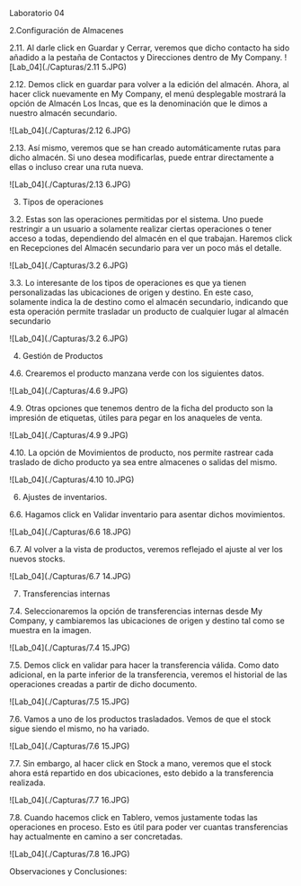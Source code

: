 Laboratorio 04

2.Configuración de Almacenes

2.11. Al darle click en Guardar y Cerrar, veremos que dicho contacto ha sido añadido a la pestaña de Contactos y Direcciones dentro de My Company.
![Lab_04](./Capturas/2.11 5.JPG)

2.12. Demos click en guardar para volver a la edición del almacén. Ahora, al hacer click nuevamente en My Company, el menú desplegable mostrará la opción de Almacén Los Incas, que es la denominación que le dimos a nuestro almacén secundario.

![Lab_04](./Capturas/2.12 6.JPG)

2.13. Así mismo, veremos que se han creado automáticamente rutas para dicho almacén. Si uno desea modificarlas, puede entrar directamente a ellas o incluso crear una ruta nueva.

![Lab_04](./Capturas/2.13 6.JPG)

3. Tipos de operaciones

3.2. Estas son las operaciones permitidas por el sistema. Uno puede restringir a un usuario a solamente realizar ciertas operaciones o tener acceso a todas, dependiendo del almacén en el que trabajan. Haremos click en Recepciones del Almacén secundario para ver un poco más el detalle.

![Lab_04](./Capturas/3.2 6.JPG)

3.3. Lo interesante de los tipos de operaciones es que ya tienen personalizadas las ubicaciones de origen y destino. En este caso, solamente indica la de destino como el almacén secundario, indicando que esta operación permite trasladar un producto de cualquier lugar al almacén secundario

![Lab_04](./Capturas/3.2 6.JPG)

4. Gestión de Productos

4.6. Crearemos el producto manzana verde con los siguientes datos.

![Lab_04](./Capturas/4.6 9.JPG)

4.9. Otras opciones que tenemos dentro de la ficha del producto son la impresión de etiquetas, útiles para pegar en los anaqueles de venta.

![Lab_04](./Capturas/4.9 9.JPG)

4.10. La opción de Movimientos de producto, nos permite rastrear cada traslado de dicho producto ya sea entre almacenes o salidas del mismo.

![Lab_04](./Capturas/4.10 10.JPG)

6. Ajustes de inventarios.

6.6. Hagamos click en Validar inventario para asentar dichos movimientos.

![Lab_04](./Capturas/6.6 18.JPG)

6.7. Al volver a la vista de productos, veremos reflejado el ajuste al ver los nuevos stocks.

![Lab_04](./Capturas/6.7 14.JPG)

7. Transferencias internas

7.4. Seleccionaremos la opción de transferencias internas desde My Company, y cambiaremos las ubicaciones de origen y destino tal como se muestra en la imagen.

![Lab_04](./Capturas/7.4 15.JPG)

7.5. Demos click en validar para hacer la transferencia válida. Como dato adicional, en la parte inferior de la transferencia, veremos el historial de las operaciones creadas a partir de dicho documento.

![Lab_04](./Capturas/7.5 15.JPG)

7.6. Vamos a uno de los productos trasladados. Vemos de que el stock sigue siendo el mismo, no ha variado.

![Lab_04](./Capturas/7.6 15.JPG)

7.7. Sin embargo, al hacer click en Stock a mano, veremos que el stock ahora está repartido en dos ubicaciones, esto debido a la transferencia realizada.

![Lab_04](./Capturas/7.7 16.JPG)

7.8. Cuando hacemos click en Tablero, vemos justamente todas las operaciones en proceso. Esto es útil para poder ver cuantas transferencias hay actualmente en camino a ser concretadas.

![Lab_04](./Capturas/7.8 16.JPG)

Observaciones y Conclusiones:

